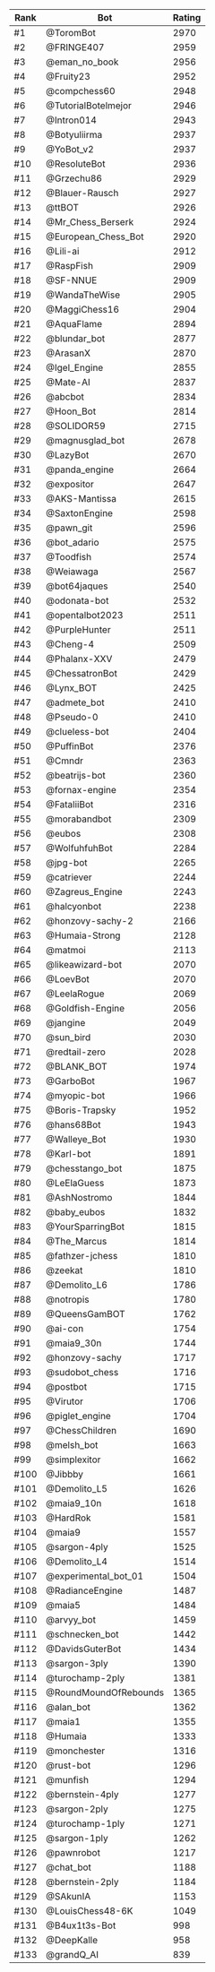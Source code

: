 Rank|Bot|Rating
---|---|---
#1|@ToromBot|2970
#2|@FRINGE407|2959
#3|@eman_no_book|2956
#4|@Fruity23|2952
#5|@compchess60|2948
#6|@TutorialBotelmejor|2946
#7|@Intron014|2943
#8|@Botyuliirma|2937
#9|@YoBot_v2|2937
#10|@ResoluteBot|2936
#11|@Grzechu86|2929
#12|@Blauer-Rausch|2927
#13|@ttBOT|2926
#14|@Mr_Chess_Berserk|2924
#15|@European_Chess_Bot|2920
#16|@Lili-ai|2912
#17|@RaspFish|2909
#18|@SF-NNUE|2909
#19|@WandaTheWise|2905
#20|@MaggiChess16|2904
#21|@AquaFlame|2894
#22|@blundar_bot|2877
#23|@ArasanX|2870
#24|@Igel_Engine|2855
#25|@Mate-AI|2837
#26|@abcbot|2834
#27|@Hoon_Bot|2814
#28|@SOLIDOR59|2715
#29|@magnusglad_bot|2678
#30|@LazyBot|2670
#31|@panda_engine|2664
#32|@expositor|2647
#33|@AKS-Mantissa|2615
#34|@SaxtonEngine|2598
#35|@pawn_git|2596
#36|@bot_adario|2575
#37|@Toodfish|2574
#38|@Weiawaga|2567
#39|@bot64jaques|2540
#40|@odonata-bot|2532
#41|@opentalbot2023|2511
#42|@PurpleHunter|2511
#43|@Cheng-4|2509
#44|@Phalanx-XXV|2479
#45|@ChessatronBot|2429
#46|@Lynx_BOT|2425
#47|@admete_bot|2410
#48|@Pseudo-0|2410
#49|@clueless-bot|2404
#50|@PuffinBot|2376
#51|@Cmndr|2363
#52|@beatrijs-bot|2360
#53|@fornax-engine|2354
#54|@FataliiBot|2316
#55|@morabandbot|2309
#56|@eubos|2308
#57|@WolfuhfuhBot|2284
#58|@jpg-bot|2265
#59|@catriever|2244
#60|@Zagreus_Engine|2243
#61|@halcyonbot|2238
#62|@honzovy-sachy-2|2166
#63|@Humaia-Strong|2128
#64|@matmoi|2113
#65|@likeawizard-bot|2070
#66|@LoevBot|2070
#67|@LeelaRogue|2069
#68|@Goldfish-Engine|2056
#69|@jangine|2049
#70|@sun_bird|2030
#71|@redtail-zero|2028
#72|@BLANK_BOT|1974
#73|@GarboBot|1967
#74|@myopic-bot|1966
#75|@Boris-Trapsky|1952
#76|@hans68Bot|1943
#77|@Walleye_Bot|1930
#78|@Karl-bot|1891
#79|@chesstango_bot|1875
#80|@LeElaGuess|1873
#81|@AshNostromo|1844
#82|@baby_eubos|1832
#83|@YourSparringBot|1815
#84|@The_Marcus|1814
#85|@fathzer-jchess|1810
#86|@zeekat|1810
#87|@Demolito_L6|1786
#88|@notropis|1780
#89|@QueensGamBOT|1762
#90|@ai-con|1754
#91|@maia9_30n|1744
#92|@honzovy-sachy|1717
#93|@sudobot_chess|1716
#94|@postbot|1715
#95|@Virutor|1706
#96|@piglet_engine|1704
#97|@ChessChildren|1690
#98|@melsh_bot|1663
#99|@simplexitor|1662
#100|@Jibbby|1661
#101|@Demolito_L5|1626
#102|@maia9_10n|1618
#103|@HardRok|1581
#104|@maia9|1557
#105|@sargon-4ply|1525
#106|@Demolito_L4|1514
#107|@experimental_bot_01|1504
#108|@RadianceEngine|1487
#109|@maia5|1484
#110|@arvyy_bot|1459
#111|@schnecken_bot|1442
#112|@DavidsGuterBot|1434
#113|@sargon-3ply|1390
#114|@turochamp-2ply|1381
#115|@RoundMoundOfRebounds|1365
#116|@alan_bot|1362
#117|@maia1|1355
#118|@Humaia|1333
#119|@monchester|1316
#120|@rust-bot|1296
#121|@munfish|1294
#122|@bernstein-4ply|1277
#123|@sargon-2ply|1275
#124|@turochamp-1ply|1271
#125|@sargon-1ply|1262
#126|@pawnrobot|1217
#127|@chat_bot|1188
#128|@bernstein-2ply|1184
#129|@SAkunIA|1153
#130|@LouisChess48-6K|1049
#131|@B4ux1t3s-Bot|998
#132|@DeepKalle|958
#133|@grandQ_AI|839

